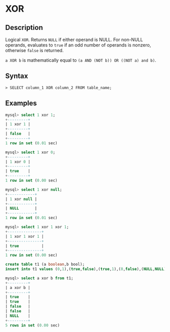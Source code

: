 # **XOR**

## **Description**

Logical `XOR`. Returns `NULL` if either operand is NULL. For non-NULL operands, evaluates to `true` if an odd number of operands is nonzero, otherwise `false` is returned.

`a XOR b` is mathematically equal to `(a AND (NOT b)) OR ((NOT a) and b)`.

## **Syntax**

```
> SELECT column_1 XOR column_2 FROM table_name;
```

## **Examples**

```sql
mysql> select 1 xor 1;
+---------+
| 1 xor 1 |
+---------+
| false   |
+---------+
1 row in set (0.01 sec)

mysql> select 1 xor 0;
+---------+
| 1 xor 0 |
+---------+
| true    |
+---------+
1 row in set (0.00 sec)

mysql> select 1 xor null;
+------------+
| 1 xor null |
+------------+
| NULL       |
+------------+
1 row in set (0.01 sec)

mysql> select 1 xor 1 xor 1;
+---------------+
| 1 xor 1 xor 1 |
+---------------+
| true          |
+---------------+
1 row in set (0.00 sec)
```

```sql
create table t1 (a boolean,b bool);
insert into t1 values (0,1),(true,false),(true,1),(0,false),(NULL,NULL);

mysql> select a xor b from t1;
+---------+
| a xor b |
+---------+
| true    |
| true    |
| false   |
| false   |
| NULL    |
+---------+
5 rows in set (0.00 sec)
```
